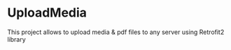 # UploadMedia
This project allows to upload media & pdf files to any server using Retrofit2 library
